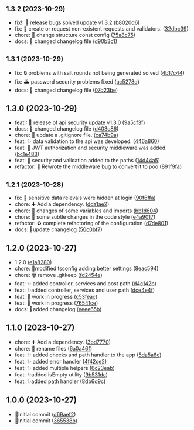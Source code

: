 ## <small>1.3.2 (2023-10-29)</small>

- fix!: 🔖 release bugs solved update v1.3.2 ([b8020d6](https://github.com/FantaCovid-19/super-duper-octo-journey/commit/b8020d6))
- fix: 🐛 create or request non-existent requests and validators. ([32dbc39](https://github.com/FantaCovid-19/super-duper-octo-journey/commit/32dbc39))
- chore: 🎨 change structure const config ([75a8c75](https://github.com/FantaCovid-19/super-duper-octo-journey/commit/75a8c75))
- docs: 🔖 changed changelog file ([d90b3c1](https://github.com/FantaCovid-19/super-duper-octo-journey/commit/d90b3c1))

## <small>1.3.1 (2023-10-29)</small>

- fix: 🔒 problems with salt rounds not being generated solved ([4b17c44](https://github.com/FantaCovid-19/super-duper-octo-journey/commit/4b17c44))
- fix: 🚑 password security problems fixed ([ac5278d](https://github.com/FantaCovid-19/super-duper-octo-journey/commit/ac5278d))
- docs: 🔖 changed changelog file ([07d23be](https://github.com/FantaCovid-19/super-duper-octo-journey/commit/07d23be))

## 1.3.0 (2023-10-29)

- feat!: 🔖 release of api security update v1.3.0 ([9a5cf3f](https://github.com/FantaCovid-19/super-duper-octo-journey/commit/9a5cf3f))
- docs: 🔖 changed changelog file ([d403c86](https://github.com/FantaCovid-19/super-duper-octo-journey/commit/d403c86))
- chore: 🙈 update a .gitignore file. ([ca74b9a](https://github.com/FantaCovid-19/super-duper-octo-journey/commit/ca74b9a))
- feat: ✨ data validation to the api was developed. ([446a860](https://github.com/FantaCovid-19/super-duper-octo-journey/commit/446a860))
- feat: 🛂 JWT authorization and security middleware was added. ([bc1e483](https://github.com/FantaCovid-19/super-duper-octo-journey/commit/bc1e483))
- feat: 🛂 security and validation added to the paths ([14d44a5](https://github.com/FantaCovid-19/super-duper-octo-journey/commit/14d44a5))
- refactor: 🎨 Rewrote the middleware bug to convert it to poo ([891f9fa](https://github.com/FantaCovid-19/super-duper-octo-journey/commit/891f9fa))

## <small>1.2.1 (2023-10-28)</small>

- fix: 🛂 sensitive data relevals were hidden at login ([90f6ffa](https://github.com/FantaCovid-19/super-duper-octo-journey/commit/90f6ffa))
- chore: ➕ Add a dependency. ([dda1ae2](https://github.com/FantaCovid-19/super-duper-octo-journey/commit/dda1ae2))
- chore: 🎨 changes of some variables and imports ([bb1d604](https://github.com/FantaCovid-19/super-duper-octo-journey/commit/bb1d604))
- chore: 🎨 some subtle changes in the code style ([e4a9017](https://github.com/FantaCovid-19/super-duper-octo-journey/commit/e4a9017))
- refactor: :recycle: complete refactoring of the configuration ([d7de801](https://github.com/FantaCovid-19/super-duper-octo-journey/commit/d7de801))
- docs: 🔖update changelog ([50c0bf7](https://github.com/FantaCovid-19/super-duper-octo-journey/commit/50c0bf7))

## 1.2.0 (2023-10-27)

- 1.2.0 ([e1a8280](https://github.com/FantaCovid-19/super-duper-octo-journey/commit/e1a8280))
- chore: 🔧modified tsconfig adding better settings ([8eac594](https://github.com/FantaCovid-19/super-duper-octo-journey/commit/8eac594))
- chore: 🗑 remove .gitkeep ([fd2454e](https://github.com/FantaCovid-19/super-duper-octo-journey/commit/fd2454e))
- feat: ✨ added controller, services and post path ([d4c142b](https://github.com/FantaCovid-19/super-duper-octo-journey/commit/d4c142b))
- feat: ✨added controller, services and user path ([dce4e4f](https://github.com/FantaCovid-19/super-duper-octo-journey/commit/dce4e4f))
- feat: 🚧 work in progress ([c53feac](https://github.com/FantaCovid-19/super-duper-octo-journey/commit/c53feac))
- feat: 🚧 work in progress ([76541ce](https://github.com/FantaCovid-19/super-duper-octo-journey/commit/76541ce))
- docs: 🔖added changelog ([eeee65b](https://github.com/FantaCovid-19/super-duper-octo-journey/commit/eeee65b))

## 1.1.0 (2023-10-27)

- chore: ➕ Add a dependency. ([3bd7770](https://github.com/FantaCovid-19/super-duper-octo-journey/commit/3bd7770))
- chore: 🚚 rename files ([6a0a46f](https://github.com/FantaCovid-19/super-duper-octo-journey/commit/6a0a46f))
- feat: ✨ added checks and path handler to the app ([5da5a6c](https://github.com/FantaCovid-19/super-duper-octo-journey/commit/5da5a6c))
- feat: ✨ added error handler ([4f42ce2](https://github.com/FantaCovid-19/super-duper-octo-journey/commit/4f42ce2))
- feat: ✨ added multiple helpers ([6c23eab](https://github.com/FantaCovid-19/super-duper-octo-journey/commit/6c23eab))
- feat: ✨added isEmpty utility ([9b531dc](https://github.com/FantaCovid-19/super-duper-octo-journey/commit/9b531dc))
- feat: ✨added path handler ([8db6d9c](https://github.com/FantaCovid-19/super-duper-octo-journey/commit/8db6d9c))

## 1.0.0 (2023-10-27)

- 🎉Initial commit ([d69aef2](https://github.com/FantaCovid-19/super-duper-octo-journey/commit/d69aef2))
- 🎉Initial commit ([365538b](https://github.com/FantaCovid-19/super-duper-octo-journey/commit/365538b))
